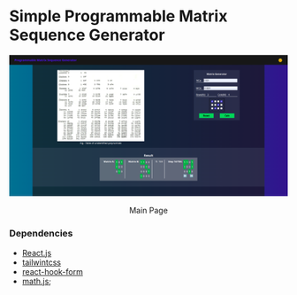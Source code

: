 # Simple Programmable Matrix Sequence Generator

<img src="./screenshots/main.png"/>
<p align="center">Main Page</p>


### Dependencies
 - [React.js](https://uk.legacy.reactjs.org/)
 - [tailwintcss](https://tailwindcss.com/)
 - [react-hook-form](https://react-hook-form.com/)
 - [math.js](https://mathjs.org/);